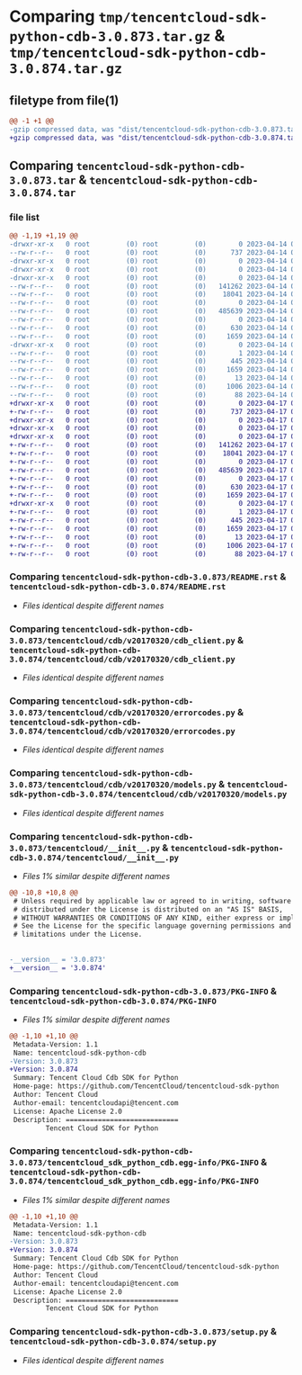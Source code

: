 # Comparing `tmp/tencentcloud-sdk-python-cdb-3.0.873.tar.gz` & `tmp/tencentcloud-sdk-python-cdb-3.0.874.tar.gz`

## filetype from file(1)

```diff
@@ -1 +1 @@
-gzip compressed data, was "dist/tencentcloud-sdk-python-cdb-3.0.873.tar", last modified: Fri Apr 14 00:23:54 2023, max compression
+gzip compressed data, was "dist/tencentcloud-sdk-python-cdb-3.0.874.tar", last modified: Mon Apr 17 00:23:06 2023, max compression
```

## Comparing `tencentcloud-sdk-python-cdb-3.0.873.tar` & `tencentcloud-sdk-python-cdb-3.0.874.tar`

### file list

```diff
@@ -1,19 +1,19 @@
-drwxr-xr-x   0 root         (0) root         (0)        0 2023-04-14 00:23:54.000000 tencentcloud-sdk-python-cdb-3.0.873/
--rw-r--r--   0 root         (0) root         (0)      737 2023-04-14 00:23:54.000000 tencentcloud-sdk-python-cdb-3.0.873/README.rst
-drwxr-xr-x   0 root         (0) root         (0)        0 2023-04-14 00:23:54.000000 tencentcloud-sdk-python-cdb-3.0.873/tencentcloud/
-drwxr-xr-x   0 root         (0) root         (0)        0 2023-04-14 00:23:54.000000 tencentcloud-sdk-python-cdb-3.0.873/tencentcloud/cdb/
-drwxr-xr-x   0 root         (0) root         (0)        0 2023-04-14 00:23:54.000000 tencentcloud-sdk-python-cdb-3.0.873/tencentcloud/cdb/v20170320/
--rw-r--r--   0 root         (0) root         (0)   141262 2023-04-14 00:23:54.000000 tencentcloud-sdk-python-cdb-3.0.873/tencentcloud/cdb/v20170320/cdb_client.py
--rw-r--r--   0 root         (0) root         (0)    18041 2023-04-14 00:23:54.000000 tencentcloud-sdk-python-cdb-3.0.873/tencentcloud/cdb/v20170320/errorcodes.py
--rw-r--r--   0 root         (0) root         (0)        0 2023-04-14 00:23:54.000000 tencentcloud-sdk-python-cdb-3.0.873/tencentcloud/cdb/v20170320/__init__.py
--rw-r--r--   0 root         (0) root         (0)   485639 2023-04-14 00:23:54.000000 tencentcloud-sdk-python-cdb-3.0.873/tencentcloud/cdb/v20170320/models.py
--rw-r--r--   0 root         (0) root         (0)        0 2023-04-14 00:23:54.000000 tencentcloud-sdk-python-cdb-3.0.873/tencentcloud/cdb/__init__.py
--rw-r--r--   0 root         (0) root         (0)      630 2023-04-14 00:23:54.000000 tencentcloud-sdk-python-cdb-3.0.873/tencentcloud/__init__.py
--rw-r--r--   0 root         (0) root         (0)     1659 2023-04-14 00:23:54.000000 tencentcloud-sdk-python-cdb-3.0.873/PKG-INFO
-drwxr-xr-x   0 root         (0) root         (0)        0 2023-04-14 00:23:54.000000 tencentcloud-sdk-python-cdb-3.0.873/tencentcloud_sdk_python_cdb.egg-info/
--rw-r--r--   0 root         (0) root         (0)        1 2023-04-14 00:23:54.000000 tencentcloud-sdk-python-cdb-3.0.873/tencentcloud_sdk_python_cdb.egg-info/dependency_links.txt
--rw-r--r--   0 root         (0) root         (0)      445 2023-04-14 00:23:54.000000 tencentcloud-sdk-python-cdb-3.0.873/tencentcloud_sdk_python_cdb.egg-info/SOURCES.txt
--rw-r--r--   0 root         (0) root         (0)     1659 2023-04-14 00:23:54.000000 tencentcloud-sdk-python-cdb-3.0.873/tencentcloud_sdk_python_cdb.egg-info/PKG-INFO
--rw-r--r--   0 root         (0) root         (0)       13 2023-04-14 00:23:54.000000 tencentcloud-sdk-python-cdb-3.0.873/tencentcloud_sdk_python_cdb.egg-info/top_level.txt
--rw-r--r--   0 root         (0) root         (0)     1006 2023-04-14 00:23:54.000000 tencentcloud-sdk-python-cdb-3.0.873/setup.py
--rw-r--r--   0 root         (0) root         (0)       88 2023-04-14 00:23:54.000000 tencentcloud-sdk-python-cdb-3.0.873/setup.cfg
+drwxr-xr-x   0 root         (0) root         (0)        0 2023-04-17 00:23:06.000000 tencentcloud-sdk-python-cdb-3.0.874/
+-rw-r--r--   0 root         (0) root         (0)      737 2023-04-17 00:23:06.000000 tencentcloud-sdk-python-cdb-3.0.874/README.rst
+drwxr-xr-x   0 root         (0) root         (0)        0 2023-04-17 00:23:06.000000 tencentcloud-sdk-python-cdb-3.0.874/tencentcloud/
+drwxr-xr-x   0 root         (0) root         (0)        0 2023-04-17 00:23:06.000000 tencentcloud-sdk-python-cdb-3.0.874/tencentcloud/cdb/
+drwxr-xr-x   0 root         (0) root         (0)        0 2023-04-17 00:23:06.000000 tencentcloud-sdk-python-cdb-3.0.874/tencentcloud/cdb/v20170320/
+-rw-r--r--   0 root         (0) root         (0)   141262 2023-04-17 00:23:06.000000 tencentcloud-sdk-python-cdb-3.0.874/tencentcloud/cdb/v20170320/cdb_client.py
+-rw-r--r--   0 root         (0) root         (0)    18041 2023-04-17 00:23:06.000000 tencentcloud-sdk-python-cdb-3.0.874/tencentcloud/cdb/v20170320/errorcodes.py
+-rw-r--r--   0 root         (0) root         (0)        0 2023-04-17 00:23:06.000000 tencentcloud-sdk-python-cdb-3.0.874/tencentcloud/cdb/v20170320/__init__.py
+-rw-r--r--   0 root         (0) root         (0)   485639 2023-04-17 00:23:06.000000 tencentcloud-sdk-python-cdb-3.0.874/tencentcloud/cdb/v20170320/models.py
+-rw-r--r--   0 root         (0) root         (0)        0 2023-04-17 00:23:06.000000 tencentcloud-sdk-python-cdb-3.0.874/tencentcloud/cdb/__init__.py
+-rw-r--r--   0 root         (0) root         (0)      630 2023-04-17 00:23:06.000000 tencentcloud-sdk-python-cdb-3.0.874/tencentcloud/__init__.py
+-rw-r--r--   0 root         (0) root         (0)     1659 2023-04-17 00:23:06.000000 tencentcloud-sdk-python-cdb-3.0.874/PKG-INFO
+drwxr-xr-x   0 root         (0) root         (0)        0 2023-04-17 00:23:06.000000 tencentcloud-sdk-python-cdb-3.0.874/tencentcloud_sdk_python_cdb.egg-info/
+-rw-r--r--   0 root         (0) root         (0)        1 2023-04-17 00:23:06.000000 tencentcloud-sdk-python-cdb-3.0.874/tencentcloud_sdk_python_cdb.egg-info/dependency_links.txt
+-rw-r--r--   0 root         (0) root         (0)      445 2023-04-17 00:23:06.000000 tencentcloud-sdk-python-cdb-3.0.874/tencentcloud_sdk_python_cdb.egg-info/SOURCES.txt
+-rw-r--r--   0 root         (0) root         (0)     1659 2023-04-17 00:23:06.000000 tencentcloud-sdk-python-cdb-3.0.874/tencentcloud_sdk_python_cdb.egg-info/PKG-INFO
+-rw-r--r--   0 root         (0) root         (0)       13 2023-04-17 00:23:06.000000 tencentcloud-sdk-python-cdb-3.0.874/tencentcloud_sdk_python_cdb.egg-info/top_level.txt
+-rw-r--r--   0 root         (0) root         (0)     1006 2023-04-17 00:23:06.000000 tencentcloud-sdk-python-cdb-3.0.874/setup.py
+-rw-r--r--   0 root         (0) root         (0)       88 2023-04-17 00:23:06.000000 tencentcloud-sdk-python-cdb-3.0.874/setup.cfg
```

### Comparing `tencentcloud-sdk-python-cdb-3.0.873/README.rst` & `tencentcloud-sdk-python-cdb-3.0.874/README.rst`

 * *Files identical despite different names*

### Comparing `tencentcloud-sdk-python-cdb-3.0.873/tencentcloud/cdb/v20170320/cdb_client.py` & `tencentcloud-sdk-python-cdb-3.0.874/tencentcloud/cdb/v20170320/cdb_client.py`

 * *Files identical despite different names*

### Comparing `tencentcloud-sdk-python-cdb-3.0.873/tencentcloud/cdb/v20170320/errorcodes.py` & `tencentcloud-sdk-python-cdb-3.0.874/tencentcloud/cdb/v20170320/errorcodes.py`

 * *Files identical despite different names*

### Comparing `tencentcloud-sdk-python-cdb-3.0.873/tencentcloud/cdb/v20170320/models.py` & `tencentcloud-sdk-python-cdb-3.0.874/tencentcloud/cdb/v20170320/models.py`

 * *Files identical despite different names*

### Comparing `tencentcloud-sdk-python-cdb-3.0.873/tencentcloud/__init__.py` & `tencentcloud-sdk-python-cdb-3.0.874/tencentcloud/__init__.py`

 * *Files 1% similar despite different names*

```diff
@@ -10,8 +10,8 @@
 # Unless required by applicable law or agreed to in writing, software
 # distributed under the License is distributed on an "AS IS" BASIS,
 # WITHOUT WARRANTIES OR CONDITIONS OF ANY KIND, either express or implied.
 # See the License for the specific language governing permissions and
 # limitations under the License.
 
 
-__version__ = '3.0.873'
+__version__ = '3.0.874'
```

### Comparing `tencentcloud-sdk-python-cdb-3.0.873/PKG-INFO` & `tencentcloud-sdk-python-cdb-3.0.874/PKG-INFO`

 * *Files 1% similar despite different names*

```diff
@@ -1,10 +1,10 @@
 Metadata-Version: 1.1
 Name: tencentcloud-sdk-python-cdb
-Version: 3.0.873
+Version: 3.0.874
 Summary: Tencent Cloud Cdb SDK for Python
 Home-page: https://github.com/TencentCloud/tencentcloud-sdk-python
 Author: Tencent Cloud
 Author-email: tencentcloudapi@tencent.com
 License: Apache License 2.0
 Description: ============================
         Tencent Cloud SDK for Python
```

### Comparing `tencentcloud-sdk-python-cdb-3.0.873/tencentcloud_sdk_python_cdb.egg-info/PKG-INFO` & `tencentcloud-sdk-python-cdb-3.0.874/tencentcloud_sdk_python_cdb.egg-info/PKG-INFO`

 * *Files 1% similar despite different names*

```diff
@@ -1,10 +1,10 @@
 Metadata-Version: 1.1
 Name: tencentcloud-sdk-python-cdb
-Version: 3.0.873
+Version: 3.0.874
 Summary: Tencent Cloud Cdb SDK for Python
 Home-page: https://github.com/TencentCloud/tencentcloud-sdk-python
 Author: Tencent Cloud
 Author-email: tencentcloudapi@tencent.com
 License: Apache License 2.0
 Description: ============================
         Tencent Cloud SDK for Python
```

### Comparing `tencentcloud-sdk-python-cdb-3.0.873/setup.py` & `tencentcloud-sdk-python-cdb-3.0.874/setup.py`

 * *Files identical despite different names*

